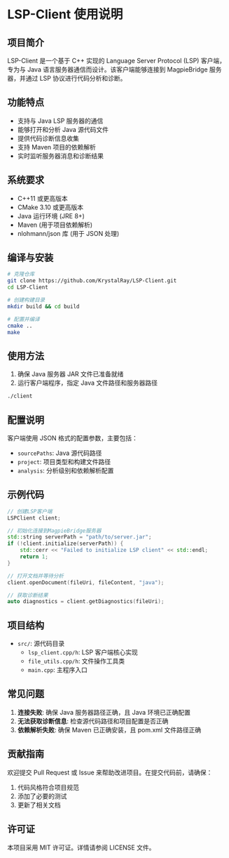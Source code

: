 # LSP-Client 使用说明

## 项目简介

LSP-Client 是一个基于 C++ 实现的 Language Server Protocol (LSP) 客户端，专为与 Java 语言服务器通信而设计。该客户端能够连接到 MagpieBridge 服务器，并通过 LSP 协议进行代码分析和诊断。

## 功能特点

- 支持与 Java LSP 服务器的通信
- 能够打开和分析 Java 源代码文件
- 提供代码诊断信息收集
- 支持 Maven 项目的依赖解析
- 实时监听服务器消息和诊断结果

## 系统要求

- C++11 或更高版本
- CMake 3.10 或更高版本
- Java 运行环境 (JRE 8+)
- Maven (用于项目依赖解析)
- nlohmann/json 库 (用于 JSON 处理)

## 编译与安装

```bash
# 克隆仓库
git clone https://github.com/KrystalRay/LSP-Client.git
cd LSP-Client

# 创建构建目录
mkdir build && cd build

# 配置并编译
cmake ..
make
```

## 使用方法

1. 确保 Java 服务器 JAR 文件已准备就绪
2. 运行客户端程序，指定 Java 文件路径和服务器路径

```bash
./client
```

## 配置说明

客户端使用 JSON 格式的配置参数，主要包括：

- `sourcePaths`: Java 源代码路径
- `project`: 项目类型和构建文件路径
- `analysis`: 分析级别和依赖解析配置

## 示例代码

```cpp
// 创建LSP客户端
LSPClient client;

// 初始化连接到MagpieBridge服务器
std::string serverPath = "path/to/server.jar";
if (!client.initialize(serverPath)) {
    std::cerr << "Failed to initialize LSP client" << std::endl;
    return 1;
}

// 打开文档并等待分析
client.openDocument(fileUri, fileContent, "java");

// 获取诊断结果
auto diagnostics = client.getDiagnostics(fileUri);
```

## 项目结构

- `src/`: 源代码目录
  - `lsp_client.cpp/h`: LSP 客户端核心实现
  - `file_utils.cpp/h`: 文件操作工具类
  - `main.cpp`: 主程序入口

## 常见问题

1. **连接失败**: 确保 Java 服务器路径正确，且 Java 环境已正确配置
2. **无法获取诊断信息**: 检查源代码路径和项目配置是否正确
3. **依赖解析失败**: 确保 Maven 已正确安装，且 pom.xml 文件路径正确

## 贡献指南

欢迎提交 Pull Request 或 Issue 来帮助改进项目。在提交代码前，请确保：

1. 代码风格符合项目规范
2. 添加了必要的测试
3. 更新了相关文档

## 许可证

本项目采用 MIT 许可证。详情请参阅 LICENSE 文件。